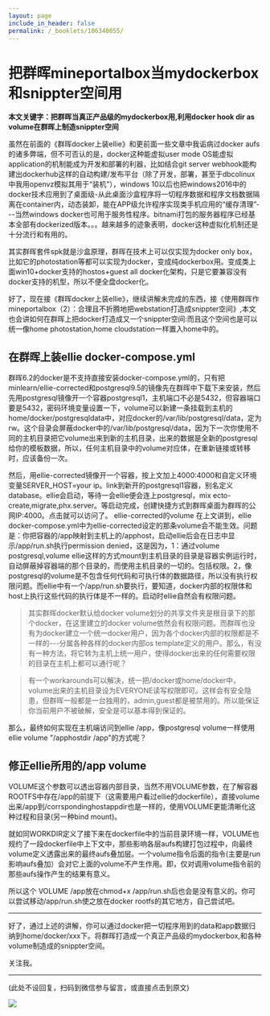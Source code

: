 ```yaml
---
layout: page
include_in_header: false
permalink: /_booklets/106340055/
---
```

把群晖mineportalbox当mydockerbox和snippter空间用
=====

__本文关键字：把群晖当真正产品级的mydockerbox用,利用docker hook dir as volume在群晖上制造snippter空间__

虽然在前面的《群晖docker上装ellie》和更前面一些文章中我诟病过docker aufs的诸多弊端，但不可否认的是，docker这种能虚拟user mode OS能虚拟application的机制能成为开发和部署的利器，比如结合git server webhook能构建出dockerhub这样的自动构建/发布平台（除了开发，部署，甚至于dbcolinux中我用openvz模拟其用于“装机”），windows 10以后也把windows2016中的docker技术应用到了桌面级-从此桌面沙盒程序将一切程序数据和程序文档数据隔离在container内，动态装卸，能在APP级允许程序实现类手机应用的“缓存清理”---当然windows docker也可用于服务性程序。bitnami打包的服务器程序已经基本全部有dockerized版本。。。越来越多的迹象表明，docker这种虚拟化机制还是十分流行和有用的。

其实群晖套件spk就是沙盒原理，群晖在技术上可以仅实现为docker only box，比如它的photostation等都可以实现为docker，变成纯dockerbox用。变成类上面win10+docker支持的hostos+guest all docker化架构，只是它要兼容没有docker支持的机型，所以不便全盘docker化。

好了，现在接《群晖docker上装ellie》，继续讲解未完成的东西，接《使用群晖作mineportalbox（2）：合理且不折腾地把webstation打造成snippter空间》,本文也会讲如何在群晖上把docker打造成又一个snippter空间:而且这个空间也是可以统一像home photostation,home cloudstation一样置入home中的。

在群晖上装ellie docker-compose.yml
-----

群晖6.2的docker是不支持直接安装docker-compose.yml的，只有把minlearn/ellie-corrected和postgresql9.5的镜像先在群晖中下载下来安装，然后先用postgresql镜像开一个容器postgresql1，主机端口不必是5432，但容器端口要是5432，密码环境变量设置一下，volume可以新建一条挂载到主机的home/docker/postgresqldata中，对应docker的/var/lib/postgresql/data，定为rw。这个目录会屏蔽docker中的/var/lib/postgresql/data，因为下一次你使用不同的主机目录把它volume出来到新的主机目录，出来的数据是全新的postgresql给你的模板数据，所以，任何主机目录中的volume对应体，在重新链接或转移时，应该备份一次。

然后，用ellie-corrected镜像开一个容器，按上文加上4000:4000和自定义环境变量SERVER_HOST=your ip。link到新开的postgresql1容器，别名定义database。ellie会启动，等待一会ellie便会连上postgresql，mix ecto-create,migrate,phx.server。等启动完成，创建快捷方式到群晖桌面为群晖的公网IP:4000。点击就可以访问了。
ellie-corrected的volume
在上文讲到，ellie docker-compose.yml中为ellie-corrected设定的那条volume会不能生效。问题是：你把容器的/app映射到主机上的/apphost，启动ellie后会在日志中显示/app/run.sh执行permission denied，这是因为，1：通过volume postgresql,volume ellie这样的方式mount到主机目录的目录是容器实例运行时，自动屏蔽掉容器端的那个目录的，而使用主机目录的一切的。包括权限。2，像postgresql的volume是不包含任何代码和可执行体的数据路径，所以没有执行权限问题。而ellie中有一个/app/run.sh要执行，要知道，docker内部的权限体和host上执行这些代码的执行体是不一样的。启动时ellie自然会有权限问题。

>其实群晖docker默认给docker volume划分的共享文件夹是根目录下的那个docker，在这里建立的docker volume依然会有权限问题。而群晖也没有为docker建立一个统一docker用户，因为各个docker内部的权限都是不一样的---分属各种各样的docker内部os template定义的用户。那么，有没有一种方法，将它转为主机上统一用户，使得docker出来的任何需要权限的目录在主机上都可以通行呢？

>有一个workarounds可以解决，统一把/docker或home/docker中，volume出来的主机目录设为EVERYONE读写权限即可。这样会有安全隐患，但群晖一般都是一台独用的，admin,guest都是被禁用的。所以能保证你当前用户不被破解，安全是可以基本得到保证的。

那么，最终如何实现在主机端访问到ellie /app，像postgresql volume一样使用ellie volume "/apphostdir /app"的方式呢？

修正ellie所用的/app volume
-----

VOLUME这个参数可以透出容器内部目录，当然不用VOLUME参数，在了解容器ROOTFS中存在/app的前提下（这需要用户看过ellie的dockerfile），直接volume出来/app到/corrspondinghostappdir也是一样的，使用VOLUME更能清晰化这种过程和目录(另一种bind mount)。

就如同WORKDIR定义了接下来在dockerfile中的当前目录环境一样，VOLUME也规约了一段dockerfile中上下文中，那些影响各层aufs构建打包过程中，向最终volume定义透露出来的最终aufs叠加层。一个volume指令后面的指令(主要是run影响aufs叠加）会对它上面的volume不产生作用。即，仅对调用volume指令前的那些aufs操作产生的结果有意义。

所以这个 VOLUME /app放在chmod+x /app/run.sh后也会是没有意义的。你可以尝试移动/app/run.sh使之放在docker rootfs的其它地方，自己尝试吧。

---------

好了，通过上述的讲解，你可以通过docker把一切程序用到的data和app数据归纳到home/docker/xxx下。将群晖打造成一个真正产品级的mydockerbox,和各种volume制造成的snippter空间。

关注我。


-----


(此处不设回复，扫码到微信参与留言，或直接点击到原文)

![](/p/106340055/qrcode.png)

<!-- Markdeep: -->
<meta charset="utf-8">
<link rel="stylesheet" href="../../res/aloha.css?">

<script src="../../res/markdeep.min.js" charset="utf-8"></script>



